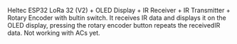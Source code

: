 Heltec ESP32 LoRa 32 (V2) + OLED Display + IR Receiver + IR Transmitter + Rotary Encoder with bultin switch. 
It receives IR data and displays it on the OLED display, pressing the rotary encoder button repeats the receivedIR data. 
Not working with ACs yet.